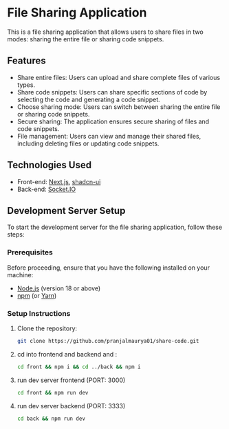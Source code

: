 # File Sharing Application

This is a file sharing application that allows users to share files in two modes: sharing the entire file or sharing code snippets.

## Features

-   Share entire files: Users can upload and share complete files of various types.
-   Share code snippets: Users can share specific sections of code by selecting the code and generating a code snippet.
-   Choose sharing mode: Users can switch between sharing the entire file or sharing code snippets.
-   Secure sharing: The application ensures secure sharing of files and code snippets.
-   File management: Users can view and manage their shared files, including deleting files or updating code snippets.

## Technologies Used

-   Front-end: [Next.js](https://nextjs.org/), [shadcn-ui](https://ui.shadcn.com/)
-   Back-end: [Socket.IO](https://socket.io/)

## Development Server Setup

To start the development server for the file sharing application, follow these steps:

### Prerequisites

Before proceeding, ensure that you have the following installed on your machine:

-   [Node.js](https://nodejs.org/) (version 18 or above)
-   [npm](https://www.npmjs.com/) (or [Yarn](https://yarnpkg.com/))

### Setup Instructions

1. Clone the repository:

    ```bash
    git clone https://github.com/pranjalmaurya01/share-code.git
    ```

2. cd into frontend and backend and :
    ```bash
    cd front && npm i && cd ../back && npm i
    ```
3. run dev server frontend (PORT: 3000)

    ```bash
    cd front && npm run dev
    ```

4. run dev server backend (PORT: 3333)
    ```bash
    cd back && npm run dev
    ```
